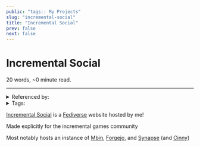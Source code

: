 ```yaml
---
public: "tags:: My Projects"
slug: "incremental-social"
title: "Incremental Social"
prev: false
next: false
---
```

<script setup>
import { data } from '../../git.data.ts';
import { useData } from 'vitepress';
const pageData = useData();
</script>
<h1 class="p-name">Incremental Social</h1>
<p>20 words, ~0 minute read. <span v-html="data[`site/${pageData.page.value.relativePath}`]" /></p>
<hr/>

<details><summary>Referenced by:</summary><a href="/garden/federated-identity">Federated Identity</a><a href="/garden/my-personal-website">My Personal Website</a><a href="/now/index">/now</a><a href="/garden/webrings">Webrings</a></details>

<details><summary>Tags:</summary><a href="/garden/my-projects">My Projects</a></details>

[Incremental Social](https://incremental.social/) is a [Fediverse](/garden/fediverse) website hosted by me!

Made explicitly for the incremental games community

Most notably hosts an instance of [Mbin](/garden/mbin), [Forgejo](/garden/forgejo), and [Synapse](/garden/synapse) (and [Cinny](/garden/cinny))
